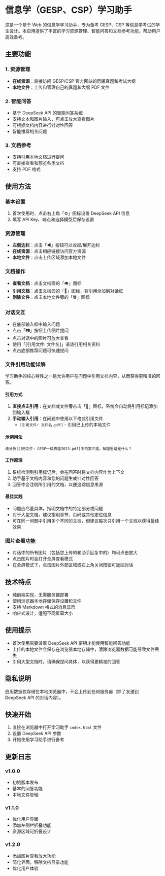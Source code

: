 # 信息学（GESP、CSP）学习助手

这是一个基于 Web 的信息学学习助手，专为备考 GESP、CSP 等信息学考试的学生设计。本应用提供了丰富的学习资源管理、智能问答和文档参考功能，帮助用户高效备考。

## 主要功能

### 1. 资源管理
- **在线资源**：直接访问 GESP/CSP 官方网站的历届真题和考试大纲
- **本地文件**：上传和管理自己的真题和大纲 PDF 文件

### 2. 智能问答
- 基于 DeepSeek API 的智能问答系统
- 支持文本和图片输入，可点击放大查看图片
- 可根据文档内容进行针对性回答
- 智能推荐相关问题

### 3. 文档参考
- 支持引用本地文档进行提问
- 可直接查看和预览各类文档
- 支持 PDF 格式

## 使用方法

### 基本设置
1. 首次使用时，点击右上角「⚙️」图标设置 DeepSeek API 信息
2. 填写 API Key、端点和选择模型后保存设置

### 资源管理
- **左侧边栏**：点击「◀」按钮可以收起/展开边栏
- **在线资源**：点击相应链接访问官方资源
- **本地文件**：点击上传区域添加本地文件

### 文档操作
- **查看文档**：点击文档旁的「👁️」图标
- **引用文档**：点击文档旁的「💬」图标，将引用添加到对话框
- **删除文件**：点击本地文件旁的「🗑️」图标

### 对话交互
- 在底部输入框中输入问题
- 点击「📷」按钮上传图片提问
- 点击对话中的图片可放大查看
- 使用「[引用文件: 文件名]」语法引用相关资料
- 点击底部推荐问题可快速提问

### 文件引用功能详解
学习助手的核心特性之一是允许用户在问题中引用文档内容，从而获得更精准的回答。

#### 引用方式
1. **直接点击引用**：在文档或文件旁点击「💬」图标，系统会自动将引用标记添加到输入框
2. **手动输入引用**：在问题中使用以下格式引用文件
   - `[引用文件: 文件名.pdf]` - 引用已上传的本地文件

#### 示例用法
```
请分析[引用文件: GESP一级真题2023.pdf]中的第三题，解题思路是什么？
```

#### 工作原理
1. 系统检测到引用标记后，会在回答时将文档内容作为上下文
2. 助手基于文档内容和您的问题生成针对性回答
3. 回答中会注明所引用的文档，以便追踪信息来源

#### 最佳实践
- 问题应尽量具体，指明文档中的特定部分或问题
- 对于大型文档，建议指明章节、页码或其他定位信息
- 可在同一问题中引用多个不同的文档，但建议每次只引用一个文档以获得最佳效果

### 图片查看功能
- 对话中的所有图片（包括您上传的和助手回复中的）均可点击放大
- 点击图片时会打开全屏查看模式
- 在全屏模式下，点击图片外部区域或右上角关闭按钮可返回对话

## 技术特点
- 纯前端实现，无需服务器部署
- 使用浏览器本地存储保存设置和文件
- 支持 Markdown 格式的消息显示
- 响应式设计，适配不同屏幕大小

## 使用提示
- 首次使用需要设置 DeepSeek API 密钥才能使用智能问答功能
- 上传的本地文件会保存在浏览器本地存储中，清除浏览器数据可能导致文件丢失
- 引用大型文档时，请确保提问具体，以获得更精准的回答

## 隐私说明
应用数据仅存储在本地浏览器中，不会上传到任何服务器（除了发送到 DeepSeek API 的对话内容）。

## 快速开始
1. 直接在浏览器中打开学习助手 `index.html` 文件
2. 设置 DeepSeek API 参数
3. 开始使用学习助手进行备考

## 更新日志

### v1.0.0
- 初始版本发布
- 基本的问答功能
- 本地文件管理

### v1.1.0
- 优化用户界面
- 添加左侧栏折叠功能
- 资源区域可折叠设计

### v1.2.0
- 添加图片查看放大功能
- 简化界面，移除文档目录功能
- 优化用户体验 